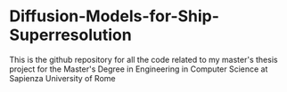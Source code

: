 # Diffusion-Models-for-Ship-Superresolution
This is the github repository for all the code related to my master's thesis project for the Master's Degree in Engineering in Computer Science at Sapienza University of Rome
